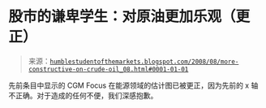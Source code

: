 <!--yml

类别：未分类

日期：2024-05-18 01:06:43

-->

# 股市的谦卑学生：对原油更加乐观（更正）

> 来源：[`humblestudentofthemarkets.blogspot.com/2008/08/more-constructive-on-crude-oil_08.html#0001-01-01`](https://humblestudentofthemarkets.blogspot.com/2008/08/more-constructive-on-crude-oil_08.html#0001-01-01)

先前条目中显示的 CGM Focus 在能源领域的估计图已被更正，因为先前的 x 轴不正确。对于造成的任何不便，我们深感抱歉。
